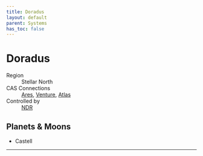 ```yaml
---
title: Doradus
layout: default
parent: Systems
has_toc: false
---
```


# Doradus
<dl>
    <dt>Region</dt><dd>Stellar North</dd>
    <dt>CAS Connections</dt><dd><a href="../ares/">Ares</a>, <a href="../venture/">Venture</a>, <a href="../atlas/">Atlas</a></dd>
    <dt>Controlled by</dt><dd><a href="../../factions/ndr.html">NDR</a></dd>
    <!-- <dt>Population</dt><dd>///</dd> -->
</dl>

## Planets & Moons
* Castell

<!-- ## Stations
* TBD -->

----
